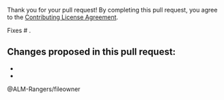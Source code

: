 Thank you for your pull request!
By completing this pull request, you agree to the [Contributing License Agreement](https://github.com/ALM-Rangers/Show-Area-Path-Dependencies/blob/master/.github/CLA.md).

Fixes # .

Changes proposed in this pull request:  
- 
- 
- 

@ALM-Rangers/fileowner
